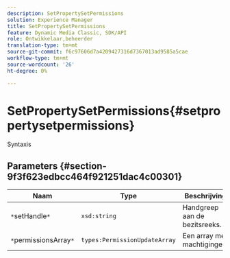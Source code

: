 ```yaml
---
description: SetPropertySetPermissions
solution: Experience Manager
title: SetPropertySetPermissions
feature: Dynamic Media Classic, SDK/API
role: Ontwikkelaar,beheerder
translation-type: tm+mt
source-git-commit: f6c97606d7a4209427316d7367013ad9585a5cae
workflow-type: tm+mt
source-wordcount: '26'
ht-degree: 0%

---
```



# SetPropertySetPermissions{#setpropertysetpermissions}

Syntaxis

## Parameters {#section-9f3f623edbcc464f921251dac4c00301}

| Naam | Type | Beschrijving |
|---|---|---|
| `*`setHandle`*` | `xsd:string` | Handgreep aan de bezitsreeks. |
| `*`permissionsArray`*` | `types:PermissionUpdateArray` | Een array met machtigingen. |

